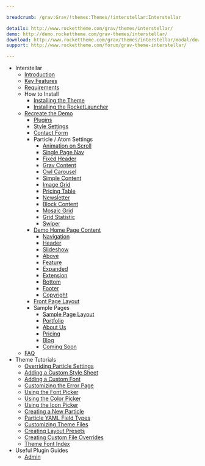 ```yaml
---

breadcrumb: /grav:Grav/!themes:Themes/!interstellar:Interstellar

details: http://www.rockettheme.com/grav/themes/interstellar/
demo: http://demo.rockettheme.com/grav-themes/interstellar/
download: http://www.rockettheme.com/grav/themes/interstellar/modal/downloads
support: http://www.rockettheme.com/forum/grav-theme-interstellar/

---
```


* Interstellar
    * [Introduction]()
    * [Key Features](INDEX.md#key-features)
    * [Requirements](INDEX.md#requirements)
    * How to Install
        * [Installing the Theme](http://docs.gantry.org/gantry5/basics/installation#installing-a-gantry-theme)
        * [Installing the RocketLauncher](../../start/rocketlauncher.md)
    * [Recreate the Demo](demo.md)
        * [Plugins](demo.md#recommended-plugins)
        * [Style Settings](demo_settings.md)
        * [Contact Form](../../start/contact.md)
        * Particle / Atom Settings
            * [Animation on Scroll](atom_aos.md)
            * [Single Page Nav](atom_singlepagenav.md)
            * [Fixed Header](atom_fixedheader.md)
            * [Grav Content](particle_grav.md)
            * [Owl Carousel](particle_owl.md)
            * [Simple Content](particle_simple.md)
            * [Image Grid](particle_image.md)
            * [Pricing Table](particle_pricing.md)
            * [Newsletter](particle_newsletter.md)
            * [Block Content](particle_block.md)
            * [Mosaic Grid](particle_mosaic.md)
            * [Grid Statistic](particle_grid.md)
            * [Swiper](particle_swiper.md)
        + [Demo Home Page Content](demo.md#home-particles)
            * [Navigation](demo_navigation.md)
            * [Header](demo_header.md)
            * [Slideshow](demo_slideshow.md)
            * [Above](demo_above.md)
            * [Feature](demo_feature.md)
            * [Expanded](demo_expanded.md)
            * [Extension](demo_extension.md)
            * [Bottom](demo_bottom.md)
            * [Footer](demo_footer.md)
            * [Copyright](demo_copyright.md)
        * [Front Page Layout](layout.md)
        * Sample Pages
            * [Sample Page Layout](default_layout.md)
            * [Portfolio](portfolio.md)
            * [About Us](aboutus.md)
            * [Pricing](pricing.md)
            * [Blog](blog.md)
            * [Coming Soon](comingsoon.md)
    * [FAQ](faq.md)
* Theme Tutorials
    - [Overriding Particle Settings](http://docs.gantry.org/gantry5/tutorials/overriding-particle-settings)
    - [Adding a Custom Style Sheet](http://docs.gantry.org/gantry5/tutorials/adding-a-custom-style-sheet)
    - [Adding a Custom Font](http://docs.gantry.org/gantry5/tutorials/fonts)
    - [Customizing the Error Page](http://docs.gantry.org/gantry5/tutorials/customize-the-error-page)
    - [Using the Font Picker](http://docs.gantry.org/gantry5/tutorials/using-the-font-picker)
    - [Using the Color Picker](http://docs.gantry.org/gantry5/tutorials/using-the-color-picker)
    - [Using the Icon Picker](http://docs.gantry.org/gantry5/tutorials/using-the-icon-picker)
    - [Creating a New Particle](http://docs.gantry.org/gantry5/advanced/creating-a-new-particle)
    - [Particle YAML Field Types](http://docs.gantry.org/gantry5/advanced/particle-yaml-field-types)
    - [Customizing Theme Files](http://docs.gantry.org/gantry5/advanced/customizing-theme-files)
    - [Creating Layout Presets](http://docs.gantry.org/gantry5/advanced/creating-layout-presets)
    - [Creating Custom File Overrides](http://docs.gantry.org/gantry5/advanced/file-overrides)
    - [Theme Font Index](../../../technical_tips/general/font_index.md)
* Useful Plugin Guides
    - [Admin](https://learn.getgrav.org/admin-panel)
